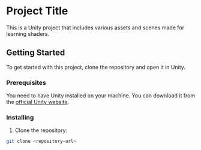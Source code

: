 # Project Title

This is a Unity project that includes various assets and scenes made for learning shaders.

## Getting Started

To get started with this project, clone the repository and open it in Unity.

### Prerequisites

You need to have Unity installed on your machine. You can download it from the [official Unity website](https://unity.com/).

### Installing

1. Clone the repository:

```sh
git clone <repository-url>